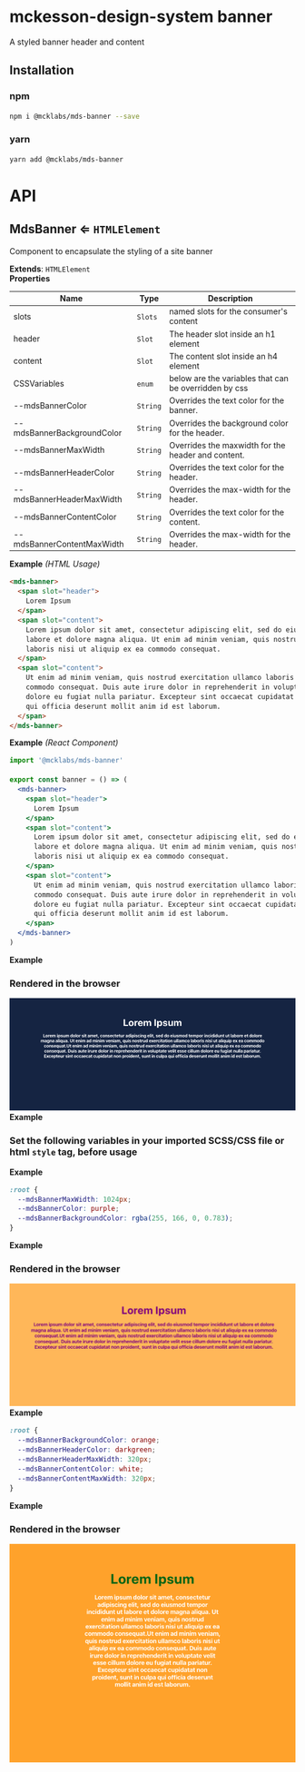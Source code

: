 # mckesson-design-system banner
A styled banner header and content

## Installation

### npm
```bash
npm i @mcklabs/mds-banner --save
```

### yarn
```bash
yarn add @mcklabs/mds-banner
```

# API
<a name="module_MdsBanner"></a>

## MdsBanner ⇐ <code>HTMLElement</code>
Component to encapsulate the styling of a site banner

**Extends**: <code>HTMLElement</code>  
**Properties**

| Name | Type | Description |
| --- | --- | --- |
| slots | <code>Slots</code> | named slots for the consumer's content |
| header | <code>Slot</code> | The header slot inside an h1 element |
| content | <code>Slot</code> | The content slot inside an h4 element |
| CSSVariables | <code>enum</code> | below are the variables that can be overridden by css |
| --mdsBannerColor | <code>String</code> | Overrides the text color for the banner. |
| --mdsBannerBackgroundColor | <code>String</code> | Overrides the background color for the header. |
| --mdsBannerMaxWidth | <code>String</code> | Overrides the maxwidth for the header and content. |
| --mdsBannerHeaderColor | <code>String</code> | Overrides the text color for the header. |
| --mdsBannerHeaderMaxWidth | <code>String</code> | Overrides the max-width for the header. |
| --mdsBannerContentColor | <code>String</code> | Overrides the text color for the content. |
| --mdsBannerContentMaxWidth | <code>String</code> | Overrides the max-width for the header. |

**Example** *(HTML Usage)*  
```html
<mds-banner>
  <span slot="header">
    Lorem Ipsum
  </span>
  <span slot="content">
    Lorem ipsum dolor sit amet, consectetur adipiscing elit, sed do eiusmod tempor incididunt ut
    labore et dolore magna aliqua. Ut enim ad minim veniam, quis nostrud exercitation ullamco
    laboris nisi ut aliquip ex ea commodo consequat.
  </span>
  <span slot="content">
    Ut enim ad minim veniam, quis nostrud exercitation ullamco laboris nisi ut aliquip ex ea
    commodo consequat. Duis aute irure dolor in reprehenderit in voluptate velit esse cillum
    dolore eu fugiat nulla pariatur. Excepteur sint occaecat cupidatat non proident, sunt in culpa
    qui officia deserunt mollit anim id est laborum.
  </span>
</mds-banner>
```
**Example** *(React Component)*  
```jsx
import '@mcklabs/mds-banner'

export const banner = () => (
  <mds-banner>
    <span slot="header">
      Lorem Ipsum
    </span>
    <span slot="content">
      Lorem ipsum dolor sit amet, consectetur adipiscing elit, sed do eiusmod tempor incididunt ut
      labore et dolore magna aliqua. Ut enim ad minim veniam, quis nostrud exercitation ullamco
      laboris nisi ut aliquip ex ea commodo consequat.
    </span>
    <span slot="content">
      Ut enim ad minim veniam, quis nostrud exercitation ullamco laboris nisi ut aliquip ex ea
      commodo consequat. Duis aute irure dolor in reprehenderit in voluptate velit esse cillum
      dolore eu fugiat nulla pariatur. Excepteur sint occaecat cupidatat non proident, sunt in culpa
      qui officia deserunt mollit anim id est laborum.
    </span>
  </mds-banner>
)
```
**Example**  
### Rendered in the browser

![](samples/banner.png)
<br/>
**Example**  
### Set the following variables in your imported SCSS/CSS file or html `style` tag, before usage
**Example**  
```css
:root {
  --mdsBannerMaxWidth: 1024px;
  --mdsBannerColor: purple;
  --mdsBannerBackgroundColor: rgba(255, 166, 0, 0.783);
}
```
**Example**  
### Rendered in the browser

![](samples/banner-custom.png)
<br/>
**Example**  
```css
:root {
  --mdsBannerBackgroundColor: orange;
  --mdsBannerHeaderColor: darkgreen;
  --mdsBannerHeaderMaxWidth: 320px;
  --mdsBannerContentColor: white;
  --mdsBannerContentMaxWidth: 320px;
}
```
**Example**  
### Rendered in the browser

![](samples/banner-custom-2.png)
<br/>
